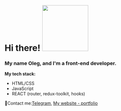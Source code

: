 # Hi there! <img src="https://media.giphy.com/media/iJUhSOR9agCiXPFBqu/giphy.gif" width="150px"/>

### My name Oleg, and I'm a front-end developer.

**My tech stack:**

* HTML/CSS
* JavaScript
* REACT (router, redux-toolkit, hooks)

📧Contact me:[Telegram](https://t.me/Ole_G_90_web_dev), [My website - portfolio](https://bristle-daffy-stoat.glitch.me/)

